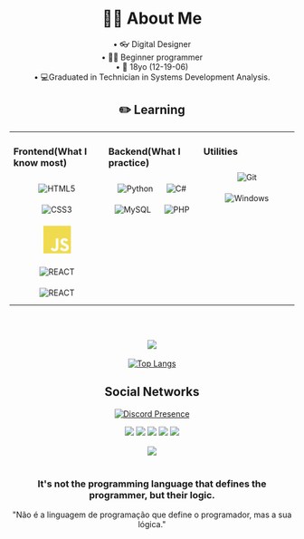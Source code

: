 <div align="center">  
<h1> 👨‍💻 About Me</h1>
<a>• 👓 Digital Designer</a><br>
<a>• 👨‍💻 Beginner programmer</a><br> 
<a>• 📅 18yo (12-19-06)</a><br>
<a>• 💻Graduated in Technician in Systems Development Analysis.</a>

  
## ✏️ Learning
<table><tr><td valign="top" width="33%">



### Frontend(What I know most) 
<div align="center">  
<img style="margin: 10px" src="https://profilinator.rishav.dev/skills-assets/html5-original-wordmark.svg" alt="HTML5" height="50" /> 
<img style="margin: 10px" src="https://profilinator.rishav.dev/skills-assets/css3-original-wordmark.svg" alt="CSS3" height="50" /> <br>
<img style="margin: 10px" src="https://raw.githubusercontent.com/devicons/devicon/master/icons/javascript/javascript-plain.svg" alt="JS" height="50" />  
<img style="margin: 10px" src="https://upload.wikimedia.org/wikipedia/commons/thumb/a/a7/React-icon.svg/2300px-React-icon.svg.png" alt="REACT" height="50" />
<img style="margin: 10px" src="https://upload.wikimedia.org/wikipedia/commons/b/b2/Bootstrap_logo.svg" alt="REACT" height="50" />

</td><td valign="top" width="33%">



### Backend(What I practice) 
<div align="center">  

<img style="margin: 10px" src="https://profilinator.rishav.dev/skills-assets/python-original.svg" alt="Python" height="50" />  
<img style="margin: 10px" src="https://profilinator.rishav.dev/skills-assets/csharp-original.svg" alt="C#" height="50" />
<img style="margin: 10px" src="https://profilinator.rishav.dev/skills-assets/mysql-original-wordmark.svg" alt="MySQL" height="50" />  
<img style="margin: 10px" src="https://profilinator.rishav.dev/skills-assets/php-original.svg" alt="PHP" height="50" />
</div>

</td><td valign="top" width="33%">



### Utilities  
<div align="center">  
<img style="margin: 10px" src="https://img.icons8.com/?size=100&id=20906&format=png&color=000000" alt="Git" height="50" /> 
<img style="margin: 10px" src="https://github.com/user-attachments/assets/11e00904-0464-4afc-893b-e1d43d4f7fd6" alt="Windows" height="45" />

  
 

</div>
</td></tr></table>  
<br/>  
<h2></h2>
  
</div>

<div align="center">  
  
<img height="200em" src="http://github-readme-streak-stats.herokuapp.com?user=juninh0-dev&theme=algolia"/> <br>

[![Top Langs](https://github-readme-stats.vercel.app/api/top-langs/?username=juninh0-dev&layout=compact&theme=algolia)]()
  
</div>
<div align="center">
<h2>Social Networks</h2>

[![Discord Presence](https://lanyard.cnrad.dev/api/746360608617791550)](https://discord.com/users/746360608617791550)


<a href="https://www.youtube.com/channel/UCC-sRPoRjUe1S6Dc3A42wig"><img src="https://img.shields.io/badge/YouTube-FF0000?style=for-the-badge&logo=youtube&logoColor=white"></a>
<a href="https://twitter.com/Altiar38600672"><img src="https://img.shields.io/badge/Twitter-1DA1F2?style=for-the-badge&logo=twitter&logoColor=white"></a>
<a href="https://www.twitch.tv/juninh0bw"><img src="https://img.shields.io/badge/Twitch-9146FF?style=for-the-badge&logo=twitch&logoColor=white"></a>
<a href="https://www.instagram.com/juninh0bw/"><img src="https://img.shields.io/badge/Instagram-E4405F?style=for-the-badge&logo=instagram&logoColor=white"></a>
<a href="https://discord.gg/7sxz2yTp3f"><img src="https://img.shields.io/badge/Discord-7289DA?style=for-the-badge&logo=discord&logoColor=white"></a>

  
  
  

  
<div align="center">
<img src="https://komarev.com/ghpvc/?username=juninh0-dev&&style=flat-square" align="center" />
</div>  

<br />

  <div align="center">
    <h3>It's not the programming language that defines the programmer, but their logic.</h3>
    <p>"Não é a linguagem de programação que define o programador, mas a sua lógica."</p>
  </div>

